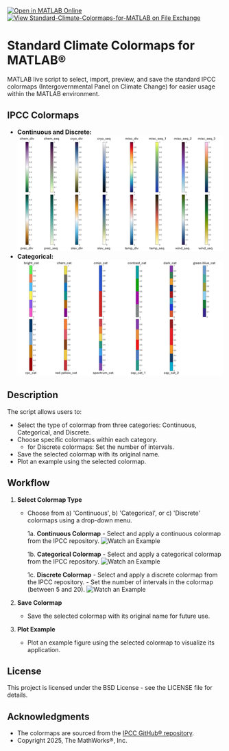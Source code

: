 [![Open in MATLAB Online](https://www.mathworks.com/images/responsive/global/open-in-matlab-online.svg)](https://matlab.mathworks.com/open/github/v1?repo=mathworks/Standard-Climate-Colormaps-for-MATLAB)
[![View Standard-Climate-Colormaps-for-MATLAB on File Exchange](https://www.mathworks.com/matlabcentral/images/matlab-file-exchange.svg)](https://uk.mathworks.com/matlabcentral/fileexchange/180750-standard-climate-colormaps-for-matlab)

# Standard Climate Colormaps for MATLAB&reg;
MATLAB live script to select, import, preview, and save the standard IPCC colormaps (Intergovernmental Panel on Climate Change) for easier usage within the MATLAB environment.

## IPCC Colormaps
- **Continuous and Discrete:**
![open palette](https://github.com/mathworks/Standard-Climate-Colormaps-for-MATLAB/blob/main/Continuous-Discrete_palettes.png)
- **Categorical:**
![open palette](https://github.com/mathworks/Standard-Climate-Colormaps-for-MATLAB/blob/main/Categorical_palettes.png)

## Description

The script allows users to:
- Select the type of colormap from three categories: Continuous, Categorical, and Discrete.
- Choose specific colormaps within each category.
   - for Discrete colormaps: Set the number of intervals.
- Save the selected colormap with its original name.
- Plot an example using the selected colormap.

## Workflow

1. **Select Colormap Type**
   - Choose from a) 'Continuous', b) 'Categorical', or c) 'Discrete' colormaps using a drop-down menu.

      1a. **Continuous Colormap**
         - Select and apply a continuous colormap from the IPCC repository. ![Watch an Example](https://github.com/mathworks/Standard-Climate-Colormaps-for-MATLAB/blob/main/Example%20gifs/IPCC_Continuous_example.gif)

      1b. **Categorical Colormap**
         - Select and apply a categorical colormap from the IPCC repository. ![Watch an Example](https://github.com/mathworks/Standard-Climate-Colormaps-for-MATLAB/blob/main/Example%20gifs/IPCC_Categorical_example.gif)

      1c. **Discrete Colormap**
         - Select and apply a discrete colormap from the IPCC repository.
         - Set the number of intervals in the colormap (between 5 and 20). ![Watch an Example](https://github.com/mathworks/Standard-Climate-Colormaps-for-MATLAB/blob/main/Example%20gifs/IPCC_Discrete_example.gif)

2. **Save Colormap**
   - Save the selected colormap with its original name for future use.

3. **Plot Example**
   - Plot an example figure using the selected colormap to visualize its application.


## License

This project is licensed under the BSD License - see the LICENSE file for details.

## Acknowledgments

- The colormaps are sourced from the [IPCC GitHub&reg; repository](https://github.com/IPCC-WG1/colormaps).
- Copyright 2025, The MathWorks&reg;, Inc.


